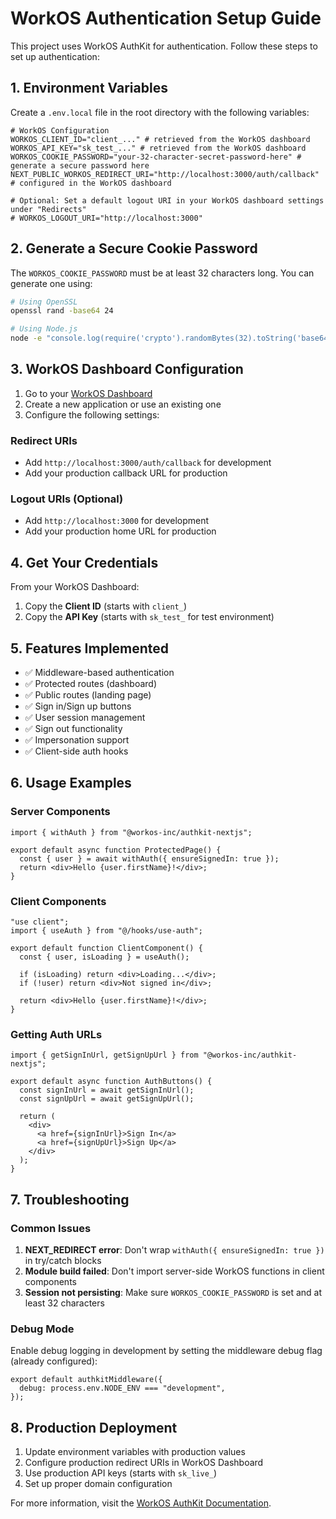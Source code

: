 # WorkOS Authentication Setup Guide

This project uses WorkOS AuthKit for authentication. Follow these steps to set up authentication:

## 1. Environment Variables

Create a `.env.local` file in the root directory with the following variables:

```env
# WorkOS Configuration
WORKOS_CLIENT_ID="client_..." # retrieved from the WorkOS dashboard
WORKOS_API_KEY="sk_test_..." # retrieved from the WorkOS dashboard
WORKOS_COOKIE_PASSWORD="your-32-character-secret-password-here" # generate a secure password here
NEXT_PUBLIC_WORKOS_REDIRECT_URI="http://localhost:3000/auth/callback" # configured in the WorkOS dashboard

# Optional: Set a default logout URI in your WorkOS dashboard settings under "Redirects"
# WORKOS_LOGOUT_URI="http://localhost:3000"
```

## 2. Generate a Secure Cookie Password

The `WORKOS_COOKIE_PASSWORD` must be at least 32 characters long. You can generate one using:

```bash
# Using OpenSSL
openssl rand -base64 24

# Using Node.js
node -e "console.log(require('crypto').randomBytes(32).toString('base64'))"
```

## 3. WorkOS Dashboard Configuration

1. Go to your [WorkOS Dashboard](https://dashboard.workos.com/)
2. Create a new application or use an existing one
3. Configure the following settings:

### Redirect URIs

- Add `http://localhost:3000/auth/callback` for development
- Add your production callback URL for production

### Logout URIs (Optional)

- Add `http://localhost:3000` for development
- Add your production home URL for production

## 4. Get Your Credentials

From your WorkOS Dashboard:

1. Copy the **Client ID** (starts with `client_`)
2. Copy the **API Key** (starts with `sk_test_` for test environment)

## 5. Features Implemented

- ✅ Middleware-based authentication
- ✅ Protected routes (dashboard)
- ✅ Public routes (landing page)
- ✅ Sign in/Sign up buttons
- ✅ User session management
- ✅ Sign out functionality
- ✅ Impersonation support
- ✅ Client-side auth hooks

## 6. Usage Examples

### Server Components

```tsx
import { withAuth } from "@workos-inc/authkit-nextjs";

export default async function ProtectedPage() {
  const { user } = await withAuth({ ensureSignedIn: true });
  return <div>Hello {user.firstName}!</div>;
}
```

### Client Components

```tsx
"use client";
import { useAuth } from "@/hooks/use-auth";

export default function ClientComponent() {
  const { user, isLoading } = useAuth();

  if (isLoading) return <div>Loading...</div>;
  if (!user) return <div>Not signed in</div>;

  return <div>Hello {user.firstName}!</div>;
}
```

### Getting Auth URLs

```tsx
import { getSignInUrl, getSignUpUrl } from "@workos-inc/authkit-nextjs";

export default async function AuthButtons() {
  const signInUrl = await getSignInUrl();
  const signUpUrl = await getSignUpUrl();

  return (
    <div>
      <a href={signInUrl}>Sign In</a>
      <a href={signUpUrl}>Sign Up</a>
    </div>
  );
}
```

## 7. Troubleshooting

### Common Issues

1. **NEXT_REDIRECT error**: Don't wrap `withAuth({ ensureSignedIn: true })` in try/catch blocks
2. **Module build failed**: Don't import server-side WorkOS functions in client components
3. **Session not persisting**: Make sure `WORKOS_COOKIE_PASSWORD` is set and at least 32 characters

### Debug Mode

Enable debug logging in development by setting the middleware debug flag (already configured):

```tsx
export default authkitMiddleware({
  debug: process.env.NODE_ENV === "development",
});
```

## 8. Production Deployment

1. Update environment variables with production values
2. Configure production redirect URIs in WorkOS Dashboard
3. Use production API keys (starts with `sk_live_`)
4. Set up proper domain configuration

For more information, visit the [WorkOS AuthKit Documentation](https://workos.com/docs/authkit).
